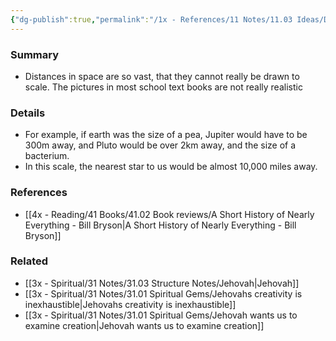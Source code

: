 ```yaml
---
{"dg-publish":true,"permalink":"/1x - References/11 Notes/11.03 Ideas/Distances in the Solar system are unfathomably vast/","title":"Distances in the Solar system are unfathomably vast","created":"2023-08-28T20:36:31.120+03:00","updated":"2024-02-14T20:18:33.577+03:00"}
---
```



### Summary
- Distances in space are so vast, that they cannot really be drawn to scale. The pictures in most school text books are not really realistic

### Details
- For example, if earth was the size of a pea, Jupiter would have to be 300m away, and Pluto would be over 2km away, and the size of a bacterium.
- In this scale, the nearest star to us would be almost 10,000 miles away.

### References
- [[4x - Reading/41 Books/41.02 Book reviews/A Short History of Nearly Everything - Bill Bryson\|A Short History of Nearly Everything - Bill Bryson]]

### Related
- [[3x - Spiritual/31 Notes/31.03 Structure Notes/Jehovah\|Jehovah]]
- [[3x - Spiritual/31 Notes/31.01 Spiritual Gems/Jehovahs creativity is inexhaustible\|Jehovahs creativity is inexhaustible]]
- [[3x - Spiritual/31 Notes/31.01 Spiritual Gems/Jehovah wants us to examine creation\|Jehovah wants us to examine creation]]